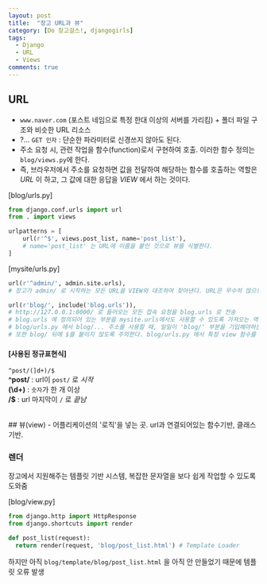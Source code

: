 ```yaml
---
layout: post
title:  "장고 URL과 뷰"
category: [Do 장고걸스!, djangogirls]
tags:
  - Django
  - URL
  - Views
comments: true
---
```


## URL
- `www.naver.com` (포스트 네임으로 특정 한대 이상의 서버를 가리킴) \+ 폴더 파일 구조와 비슷한 URL 리소스
- ?... `GET 인자` : 단순한 파라미터로 신경쓰지 않아도 된다.
- 주소 요청 시, 관련 작업을 함수(function)로서 구현하여 호출. 이러한 함수 정의는 `blog/views.py`에 한다.  
- 즉, 브라우저에서 주소를 요청하면 값을 전달하여 해당하는 함수를 호출하는 역할은 *URL* 이 하고, 그 값에 대한 응답을 *VIEW* 에서 하는 것이다.

[blog/urls.py]
```python
from django.conf.urls import url
from . import views

urlpatterns = [
    url(r'^$', views.post_list, name='post_list'),
    # name='post_list' 는 URL에 이름을 붙인 것으로 뷰를 식별한다.
]
```

[mysite/urls.py]
```python
url(r'^admin/', admin.site.urls),
# 장고가 admin/ 로 시작하는 모든 URL을 VIEW와 대조하여 찾아낸다. URL은 무수히 많으므로 정규표현식을 사용한다.

url(r'blog/', include('blog.urls')),
# http://127.0.0.1:8000/ 로 들어오는 모든 접속 요청을 blog.urls 로 전송
# blog.urls 에 정의되어 있는 부분을 mysite.urls에서도 사용할 수 있도록 가져오는 역할 : include
# blog/urls.py 에서 blog/... 주소를 사용할 때, 일일이 'blog/' 부분을 기입해야하는데, mysite/urls.py 에서 선언하면 그러한 수고를 덜 수 있다.
# 또한 blog/ 뒤에 $를 붙이지 않도록 주의한다. blog/urls.py 에서 특정 view 함수를 연결할 때에만 붙여준다.
```

#### [사용된 정규표현식]
`^post/(]d+)/$`<br>
**^post/** : url이 `post/` 로 *시작* <br>
**(\\d+)** : `숫자`가 한 개 이상 <br>
**/$** : url 마지막이 `/` 로 *끝남*

<br>
## 뷰(view)
- 어플리케이션의 '로직'을 넣는 곳. url과 연결되어있는 함수기반, 클래스기반. <br>

### 렌더
장고에서 지원해주는 템플릿 기반 시스템, 복잡한 문자열을 보다 쉽게 작업할 수 있도록 도와줌

[blog/view.py]
```python
from django.http import HttpResponse
from django.shortcuts import render

def post_list(request):
  return render(request, 'blog/post_list.html') # Template Loader
```

하지만 아직 `blog/template/blog/post_list.html` 을 아직 안 만들었기 때문에 템플릿 오류 발생
